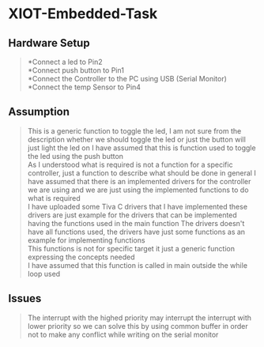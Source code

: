 # XIOT-Embedded-Task

## Hardware Setup
>*Connect a led to Pin2  
>*Connect push button to Pin1  
>*Connect the Controller to the PC using USB (Serial Monitor)  
>*Connect the temp Sensor to Pin4  
  
## Assumption
>This is a generic function to toggle the led, I am not sure from the description whether we should toggle the led or just the button will just light the led on I have assumed that this is function used to toggle the led using the push button  
>As I understood what is required is not a function for a specific controller, just a function to describe what should be done in general
>I have assumed that there is an implemented drivers for the controller we are using and we are just using the implemented functions to do what is required  
>I have uploaded some Tiva C drivers that I have implemented these drivers are just example for the drivers that can be implemented having the functions used in the main function
>The drivers doesn't have all functions used, the drivers have just some functions as an example for implementing functions  
>This functions is not for specific target it just a generic function expressing the concepts needed  
>I have assumed that this function is called in main outside the while loop used  
  
## Issues
>The interrupt with the highed priority may interrupt the interrupt with lower priority so we can solve this by using common buffer in order not to make any conflict while writing on the serial monitor
